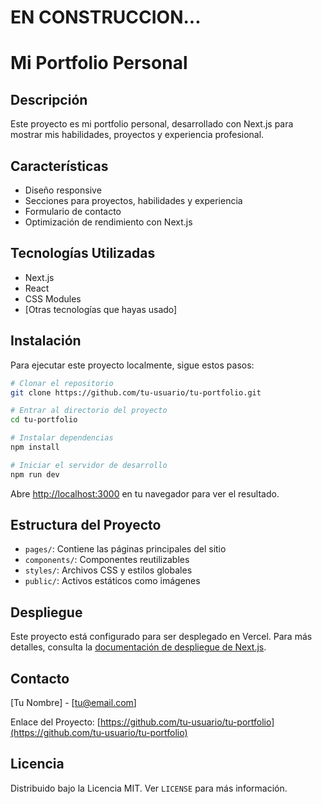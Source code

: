 # EN CONSTRUCCION...

# Mi Portfolio Personal

## Descripción

Este proyecto es mi portfolio personal, desarrollado con Next.js para mostrar mis habilidades, proyectos y experiencia profesional.

## Características

- Diseño responsive
- Secciones para proyectos, habilidades y experiencia
- Formulario de contacto
- Optimización de rendimiento con Next.js

## Tecnologías Utilizadas

- Next.js
- React
- CSS Modules
- [Otras tecnologías que hayas usado]

## Instalación

Para ejecutar este proyecto localmente, sigue estos pasos:

```bash
# Clonar el repositorio
git clone https://github.com/tu-usuario/tu-portfolio.git

# Entrar al directorio del proyecto
cd tu-portfolio

# Instalar dependencias
npm install

# Iniciar el servidor de desarrollo
npm run dev
```

Abre [http://localhost:3000](http://localhost:3000) en tu navegador para ver el resultado.

## Estructura del Proyecto

- `pages/`: Contiene las páginas principales del sitio
- `components/`: Componentes reutilizables
- `styles/`: Archivos CSS y estilos globales
- `public/`: Activos estáticos como imágenes

## Despliegue

Este proyecto está configurado para ser desplegado en Vercel. Para más detalles, consulta la [documentación de despliegue de Next.js](https://nextjs.org/docs/deployment).

## Contacto

[Tu Nombre] - [tu@email.com]

Enlace del Proyecto: [https://github.com/tu-usuario/tu-portfolio](https://github.com/tu-usuario/tu-portfolio)

## Licencia

Distribuido bajo la Licencia MIT. Ver `LICENSE` para más información.
